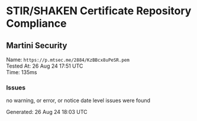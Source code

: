 # STIR/SHAKEN Certificate Repository Compliance

## Martini Security

Name: `https://p.mtsec.me/2884/KzBBcx8uPeSR.pem`\
Tested At: 26 Aug 24 17:51 UTC\
Time: 135ms

### Issues

no warning, or error, or notice date level issues were found

Generated: 26 Aug 24 18:03 UTC